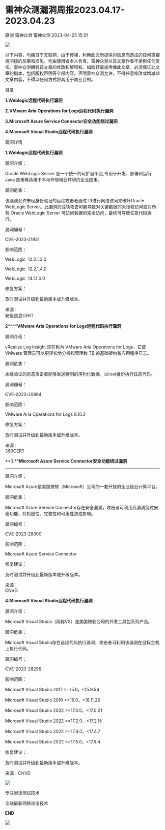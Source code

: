 #  雷神众测漏洞周报2023.04.17-2023.04.23   
原创 雷神众测  雷神众测   2023-04-25 15:01  
  
![](https://mmbiz.qpic.cn/mmbiz_png/HxO8NorP4JX8eun52QXv8yibcFous7Az6VLdSxPbhogQ2HVpmGFOhylQ0vBrmv4lbNcXQQXVWp4jO7RiaLswV7Ig/640?wx_fmt=png "")  
  
以下内容，均摘自于互联网，由于传播，利用此文所提供的信息而造成的任何直接或间接的后果和损失，均由使用者本人负责，雷神众测以及文章作者不承担任何责任。雷神众测拥有该文章的修改和解释权。如欲转载或传播此文章，必须保证此文章的副本，包括版权声明等全部内容。声明雷神众测允许，不得任意修改或增减此文章内容，不得以任何方式将其用于商业目的。  
  
  
目录  
  
**1.Weblogic远程代码执行漏洞**  
  
**2.VMware Aria Operations for Logs远程代码执行漏洞**  
  
**3.Microsoft Azure Service Connector安全功能绕过漏洞**  
  
**4.Microsoft Visual Studio远程代码执行漏洞**  
  
  
漏洞详情  
  
**1.Weblogic远程代码执行漏洞**  
  
  
漏洞介绍：  
  
Oracle WebLogic Server 是一个统一的可扩展平台,专用于开发、部署和运行 Java 应用等适用于本地环境和云环境的企业应用。  
  
  
漏洞危害：  
  
该漏洞允许未经身份验证的远程攻击者通过T3进行网络访问来破坏Oracle WebLogic Server。此漏洞的成功攻击可能导致对关键数据的未授权访问或对所有 Oracle WebLogic Server 可访问数据的完全访问，最终可导致任意代码执行。  
  
  
漏洞编号：  
  
CVE-2023-21931  
  
  
影响范围：  
  
WebLogic  12.2.1.3.0  
  
WebLogic  12.2.1.4.0  
  
WebLogic  14.1.1.0.0  
  
  
修复方案：  
  
及时测试并升级到最新版本或升级版本。  
  
  
来源：  
安恒信息CERT  
  
  
**2****.****VMware Aria Operations for Logs远程代码执行漏洞**  
  
  
漏洞介绍：  
  
vRealize Log Insight 现在称为 VMware Aria Operations for Logs，它使 VMware 管理员可以更轻松地分析和管理数 TB 的基础架构和应用程序日志。  
  
  
漏洞危害：  
  
未经验证的恶意攻击者能够发送特制的序列化数据，以root身份执行任意代码。  
  
  
漏洞编号：  
  
CVE-2023-20864  
  
  
影响范围：  
  
VMware Aria Operations for Logs 8.10.2  
  
  
修复方案：  
  
及时测试并升级到最新版本或升级版本。  
  
  
来源：  
360CERT  
  
  
  
**3.****Microsoft Azure Service Connector安全功能绕过漏洞**  
  
****  
漏洞介绍：  
  
Microsoft Azure是美国微软（Microsoft）公司的一套开放的企业级云计算平台。  
  
  
漏洞危害：  
  
Microsoft Azure Service Connector存在安全漏洞，攻击者可利用此漏洞绕过安全功能，对机密性、完整性和可用性造成影响。  
  
  
漏洞编号：  
  
CVE-2023-28300  
  
  
影响范围：  
  
Microsoft Azure Service Connector  
  
  
修复建议：  
  
及时测试并升级到最新版本或升级版本。  
  
  
来源：  
CNVD  
  
  
**4.Microsoft Visual Studio远程代码执行漏洞**  
  
  
漏洞介绍：  
  
Microsoft Visual Studio（简称VS）是美国微软公司的开发工具包系列产品。  
  
  
漏洞危害：  
  
Microsoft Visual Studio存在远程代码执行漏洞，攻击者可利用该漏洞在目标主机上执行代码。  
  
  
漏洞编号：  
  
CVE-2023-28296  
  
  
影响范围：  
  
Microsoft Visual Studio 2017 >=15.0，<15.9.54  
  
Microsoft Visual Studio 2019 >=16.0，<16.11.26  
  
Microsoft Visual Studio 2022 >=17.0.0，<17.0.21  
  
Microsoft Visual Studio 2022 >=17.2.0，<17.2.15  
  
Microsoft Visual Studio 2022 >=17.4.0，<17.4.7  
  
Microsoft Visual Studio 2022 >=17.5.0，<17.5.4  
  
  
修复建议：  
  
及时测试并升级到最新版本或升级版本。  
  
  
来源：CNVD  
  
  
  
  
  
  
  
![](https://mmbiz.qpic.cn/mmbiz_jpg/HxO8NorP4JX8eun52QXv8yibcFous7Az6ib1Sv3LeZFeFwWEPCKaaxIpVRKNUqtbBsKN7gBkPyBVpibwvBldnQ6sw/640?wx_fmt=jpeg "")  
  
专注渗透测试技术  
  
全球最新网络攻击技术  
  
  
**END**  
  
![](https://mmbiz.qpic.cn/mmbiz_jpg/HxO8NorP4JX8eun52QXv8yibcFous7Az6F2b5tw8micViboYw0GL3icLTJWeoCDOxPT7wkIkjd7RkL4uypjUSjVEbQ/640?wx_fmt=jpeg "")  
  
  
  
